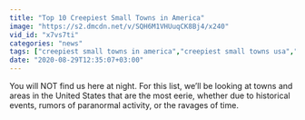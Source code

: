 ```yaml
---
title: "Top 10 Creepiest Small Towns in America"
image: "https://s2.dmcdn.net/v/SQH6M1VHUuqCK8Bj4/x240"
vid_id: "x7vs7ti"
categories: "news"
tags: ["creepiest small towns in america","creepiest small towns usa","creepiest small towns"]
date: "2020-08-29T12:35:07+03:00"
---
```

You will NOT find us here at night. For this list, we’ll be looking at towns and areas in the United States that are the most eerie, whether due to historical events, rumors of paranormal activity, or the ravages of time.
